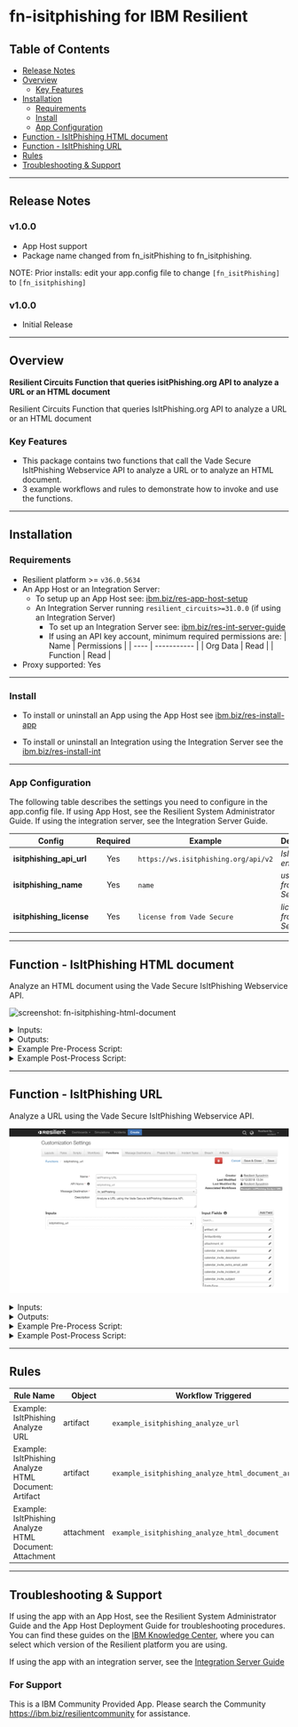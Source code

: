 <!--
  This README.md is generated by running:
  "resilient-sdk docgen -p fn_isitphishing"

  It is best edited using a Text Editor with a Markdown Previewer. VS Code
  is a good example. Checkout https://guides.github.com/features/mastering-markdown/
  for tips on writing with Markdown

  If you make manual edits and run docgen again, a .bak file will be created

  Store any screenshots in the "doc/screenshots" directory and reference them like:
  ![screenshot: screenshot_1](./screenshots/screenshot_1.png)
-->

# fn-isitphishing for IBM Resilient

## Table of Contents
- [Release Notes](#release-notes)
- [Overview](#overview)
  - [Key Features](#key-features)
- [Installation](#installation)
  - [Requirements](#requirements)
  - [Install](#install)
  - [App Configuration](#app-configuration)
- [Function - IsItPhishing HTML document](#function---isitphishing-html-document)
- [Function - IsItPhishing URL](#function---isitphishing-url)
- [Rules](#rules)
- [Troubleshooting & Support](#troubleshooting-&-support)
---

## Release Notes
<!--
  Specify all changes in this release. Do not remove the release 
  notes of a previous release
-->
### v1.0.0
* App Host support
* Package name changed from fn_isitPhishing to fn_isitphishing.

NOTE: Prior installs: edit your app.config file to change ```[fn_isitPhishing]``` to
```[fn_isitphishing]```

### v1.0.0
* Initial Release

---

## Overview
<!--
  Provide a high-level description of the function itself and its remote software or application.
  The text below is parsed from the "description" and "long_description" attributes in the setup.py file
-->
**Resilient Circuits Function that queries isitPhishing.org API to analyze a URL or an HTML document**


Resilient Circuits Function that queries IsItPhishing.org API to analyze a URL or an HTML document

### Key Features
<!--
  List the Key Features of the Integration
-->
* This package contains two functions that call the Vade Secure IsItPhishing Webservice API to analyze a URL or to analyze an HTML document. 
* 3 example workflows and rules to demonstrate how to invoke and use the functions.

---

## Installation

### Requirements
<!--
  List any Requirements 
-->
* Resilient platform >= `v36.0.5634`
* An App Host or an Integration Server:
  * To setup up an App Host see:  [ibm.biz/res-app-host-setup](https://ibm.biz/res-app-host-setup)
  * An Integration Server running `resilient_circuits>=31.0.0` (if using an Integration Server)
    * To set up an Integration Server see: [ibm.biz/res-int-server-guide](https://ibm.biz/res-int-server-guide)
    * If using an API key account, minimum required permissions are:
      | Name | Permissions |
      | ---- | ----------- |
      | Org Data | Read |
      | Function | Read |
* Proxy supported: Yes

---

### Install
* To install or uninstall an App using the App Host see [ibm.biz/res-install-app](https://ibm.biz/res-install-app)

* To install or uninstall an Integration using the Integration Server see the [ibm.biz/res-install-int](https://ibm.biz/res-install-int)
---

### App Configuration
The following table describes the settings you need to configure in the app.config file. If using App Host, see the Resilient System Administrator Guide. If using the integration server, see the Integration Server Guide.

| Config | Required | Example | Description |
| ------ | :------: | ------- | ----------- |
| **isitphishing_api_url** | Yes | `https://ws.isitphishing.org/api/v2` | *IsItPhishing endpoint* |
| **isitphishing_name** | Yes | `name` | *username from Vade Secure* |
| **isitphishing_license** | Yes | `license from Vade Secure` | *license from Vade Secure* |

---


## Function - IsItPhishing HTML document
Analyze an HTML document using the Vade Secure IsItPhishing Webservice API.

 ![screenshot: fn-isitphishing-html-document ](./doc/screenshots/isitPhishing-doc-function.png)

<details><summary>Inputs:</summary>
<p>

| Name | Type | Required | Example | Tooltip |
| ---- | :--: | :------: | ------- | ------- |
| `artifact_id` | `number` | No | `-` | - |
| `attachment_id` | `number` | No | `-` | - |
| `incident_id` | `number` | Yes | `-` | - |
| `task_id` | `number` | No | `-` | - |

</p>
</details>

<details><summary>Outputs:</summary>
<p>

```python
results = {'version': '1.0', 
           'success': True, 
           'reason': None, 
           'content': {'result': 'unknown'}, 
           'raw': '{"result": "unknown"}', 
           'inputs': {'incident_id': 2147, 
                      'attachment_id': 259, 
                      'filename': 'sample.html'}, 
           'metrics': {'version': '1.0', 'package': 'fn-isitphishing', 
                       'package_version': '1.1.0', 'host': 'MacBook-Pro.local', 
                       'execution_time_ms': 2800, 'timestamp': '2020-11-04 16:29:44'}}
```

</p>
</details>

<details><summary>Example Pre-Process Script:</summary>
<p>

```python
# Required inputs are: incident id and artifact id.
inputs.incident_id = incident.id
inputs.artifact_id = artifact.id
```

</p>
</details>

<details><summary>Example Post-Process Script:</summary>
<p>

```python
# Plaintext 
content = u"IsItPhishing analysis of artifact document {0} : {1}".format(results["inputs"]["filename"],results['content']['result'])

# Create a note
note = helper.createPlainText(content)

# Add note to the incident
incident.addNote(note)
```

</p>
</details>

---
## Function - IsItPhishing URL
Analyze a URL using the Vade Secure IsItPhishing Webservice API.

 ![screenshot: fn-isitphishing-url ](./doc/screenshots/isitphishing-url-function.png)

<details><summary>Inputs:</summary>
<p>

| Name | Type | Required | Example | Tooltip |
| ---- | :--: | :------: | ------- | ------- |
| `isitphishing_url` | `text` | Yes | `-` | - |

</p>
</details>

<details><summary>Outputs:</summary>
<p>

```python
results = {'content': {'status': 'PHISHING'}, 
           'inputs': {'URL': 'https://www.bill-netflix.com/index.php'}
}
```

</p>
</details>

<details><summary>Example Pre-Process Script:</summary>
<p>

```python
# Get the URL from the artifact value
inputs.isitphishing_url = artifact.value
```

</p>
</details>

<details><summary>Example Post-Process Script:</summary>
<p>

```python
# Get the results and post to an incident note.
content = u'IsItPhishing analysis of URL {0} : {1}\n'.format(results['inputs']['URL'], results['content']['status'])
note = helper.createPlainText(content)
incident.addNote(note)
```

</p>
</details>

---





## Rules
| Rule Name | Object | Workflow Triggered |
| --------- | ------ | ------------------ |
| Example: IsItPhishing Analyze URL | artifact | `example_isitphishing_analyze_url` |
| Example: IsItPhishing Analyze HTML Document: Artifact | artifact | `example_isitphishing_analyze_html_document_artifact` |
| Example: IsItPhishing Analyze HTML Document: Attachment | attachment | `example_isitphishing_analyze_html_document` |

---

## Troubleshooting & Support
If using the app with an App Host, see the Resilient System Administrator Guide and the App Host Deployment Guide for troubleshooting procedures. You can find these guides on the [IBM Knowledge Center](https://www.ibm.com/support/knowledgecenter/SSBRUQ), where you can select which version of the Resilient platform you are using.

If using the app with an integration server, see the [Integration Server Guide](https://ibm.biz/res-int-server-guide)

### For Support
This is a IBM Community Provided App. Please search the Community https://ibm.biz/resilientcommunity for assistance.
